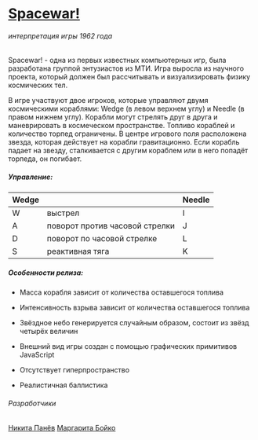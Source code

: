 # [Spacewar!](https://bmstu-iu9.github.io/utp2019-12-starwars/)

###### интерпретация игры 1962 года

Spacewar! - одна из первых известных компьютерных игр, была разработана группой энтузиастов из МТИ. Игра выросла из научного проекта, который должен был рассчитывать и визуализировать физику космических тел.

В игре участвуют двое игроков, которые управляют двумя космическими кораблями: Wedge (в левом верхнем углу) и Needle (в правом нижнем углу). Корабли могут стрелять друг в друга и маневрировать в космеческом пространстве. Топливо кораблей и количество торпед ограничены. В центре игрового поля расположена звезда, которая действует на корабли гравитационно. Если корабль падает на звезду, сталкивается с другим кораблем или в него попадёт торпеда, он погибает.

##### Управление:

| Wedge |                                | Needle |
| ----- | ------------------------------ | ------ |
| W     | выстрел                        | I      |
| A     | поворот против часовой стрелки | J      |
| D     | поворот по часовой стрелке     | L      |
| S     | реактивная тяга                | K      |



##### Особенности релиза:

- Масса корабля зависит от количества оставшегося топлива

- Интенсивность взрыва зависит от количества оставшегося топлива

- Звёздное небо генерируется случайным образом, состоит из звёзд четырёх величин

- Внешний вид игры создан с помощью графических примитивов JavaScript

- Отсутствует гиперпространство

- Реалистичная баллистика



###### Разработчики

[Никита Панёв](https://github.com/tmible) 		 [Маргарита Бойко](https://github.com/mortawe) 	
